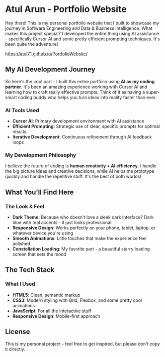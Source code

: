 # Atul Arun - Portfolio Website

Hey there! This is my personal portfolio website that I built to showcase my journey in Software Engineering and Data & Business Intelligence. What makes this project special? I developed the entire thing using AI assistance - specifically Cursor AI and some pretty efficient prompting techniques. It's been quite the adventure!

https://atul71.github.io/PortfolioWebsite/

## My AI Development Journey

So here's the cool part - I built this entire portfolio using **AI as my coding partner**. It's been an amazing experience working with Cursor AI and learning how to craft really effective prompts. Think of it as having a super-smart coding buddy who helps you turn ideas into reality faster than ever.

### AI Tools Used
- **Cursor AI**: Primary development environment with AI assistance
- **Efficient Prompting**: Strategic use of clear, specific prompts for optimal results
- **Iterative Development**: Continuous refinement through AI feedback loops

### My Development Philosophy
I believe the future of coding is **human creativity + AI efficiency**. I handle the big picture ideas and creative decisions, while AI helps me prototype quickly and handle the repetitive stuff. It's the best of both worlds!

## What You'll Find Here

### The Look & Feel
- **Dark Theme**: Because who doesn't love a sleek dark interface? Dark blue with teal accents - it just looks professional
- **Responsive Design**: Works perfectly on your phone, tablet, laptop, or whatever device you're using
- **Smooth Animations**: Little touches that make the experience feel polished
- **Constellation Loading**: My favorite part - a beautiful starry loading screen that sets the mood

## The Tech Stack

### What I Used
- **HTML5**: Clean, semantic markup
- **CSS3**: Modern styling with Grid, Flexbox, and some pretty cool animations
- **JavaScript**: For all the interactive stuff
- **Responsive Design**: Mobile-first approach

## License

This is my personal project - feel free to get inspired, but please don't copy it directly.


